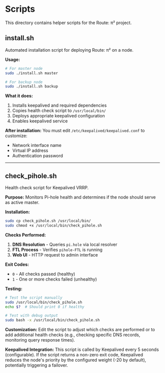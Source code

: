 # Scripts

This directory contains helper scripts for the Route: π² project.

## install.sh

Automated installation script for deploying Route: π² on a node.

**Usage:**
```bash
# For master node
sudo ./install.sh master

# For backup node
sudo ./install.sh backup
```

**What it does:**
1. Installs keepalived and required dependencies
2. Copies health check script to `/usr/local/bin/`
3. Deploys appropriate keepalived configuration
4. Enables keepalived service

**After installation:**
You must edit `/etc/keepalived/keepalived.conf` to customize:
- Network interface name
- Virtual IP address
- Authentication password

---

## check_pihole.sh

Health check script for Keepalived VRRP.

**Purpose:** Monitors Pi-hole health and determines if the node should serve as active master.

**Installation:**
```bash
sudo cp check_pihole.sh /usr/local/bin/
sudo chmod +x /usr/local/bin/check_pihole.sh
```

**Checks Performed:**
1. **DNS Resolution** - Queries `pi.hole` via local resolver
2. **FTL Process** - Verifies `pihole-FTL` is running
3. **Web UI** - HTTP request to admin interface

**Exit Codes:**
- `0` - All checks passed (healthy)
- `1` - One or more checks failed (unhealthy)

**Testing:**
```bash
# Test the script manually
sudo /usr/local/bin/check_pihole.sh
echo $?  # Should print 0 if healthy

# Test with debug output
sudo bash -x /usr/local/bin/check_pihole.sh
```

**Customization:**
Edit the script to adjust which checks are performed or to add additional health checks (e.g., checking specific DNS records, monitoring query response times).

**Keepalived Integration:**
This script is called by Keepalived every 5 seconds (configurable). If the script returns a non-zero exit code, Keepalived reduces the node's priority by the configured weight (-20 by default), potentially triggering a failover.
